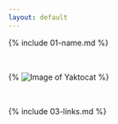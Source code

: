 ```yaml
---
layout: default
---
```


{% include 01-name.md %}

<br>

{% ![Image of Yaktocat](https://octodex.github.com/images/yaktocat.png) %}

<br>

{% include 03-links.md %}


